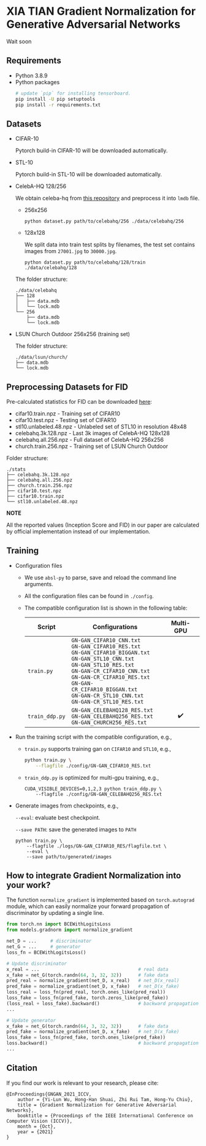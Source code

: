 # XIA TIAN Gradient Normalization for Generative Adversarial Networks

Wait soon

## Requirements
- Python 3.8.9
- Python packages
    ```sh
    # update `pip` for installing tensorboard.
    pip install -U pip setuptools
    pip install -r requirements.txt
    ```

## Datasets
- CIFAR-10

    Pytorch build-in CIFAR-10 will be downloaded automatically.

- STL-10

    Pytorch build-in STL-10 will be downloaded automatically.

- CelebA-HQ 128/256

    We obtain celeba-hq from [this repository](https://github.com/suvojit-0x55aa/celebA-HQ-dataset-download) and preprocess it into `lmdb` file.
    - 256x256
        ```
        python dataset.py path/to/celebahq/256 ./data/celebahq/256
        ```
    - 128x128

        We split data into train test splits by filenames, the test set contains images from `27001.jpg` to `30000.jpg`.
        ```
        python dataset.py path/to/celebahq/128/train ./data/celebahq/128
        ```
    The folder structure:
    ```
    ./data/celebahq
    ├── 128
    │   ├── data.mdb
    │   └── lock.mdb
    └── 256
        ├── data.mdb
        └── lock.mdb
    ```

- LSUN Church Outdoor 256x256 (training set)

    The folder structure:
    ```
    ./data/lsun/church/
    ├── data.mdb
    └── lock.mdb
    ```

## Preprocessing Datasets for FID
Pre-calculated statistics for FID can be downloaded [here](https://drive.google.com/drive/folders/1UBdzl6GtNMwNQ5U-4ESlIer43tNjiGJC?usp=sharing):
- cifar10.train.npz - Training set of CIFAR10
- cifar10.test.npz - Testing set of CIFAR10
- stl10.unlabeled.48.npz - Unlabeled set of STL10 in resolution 48x48
- celebahq.3k.128.npz - Last 3k images of CelebA-HQ 128x128
- celebahq.all.256.npz - Full dataset of CelebA-HQ 256x256
- church.train.256.npz - Training set of LSUN Church Outdoor

Folder structure:
```
./stats
├── celebahq.3k.128.npz
├── celebahq.all.256.npz
├── church.train.256.npz
├── cifar10.test.npz
├── cifar10.train.npz
└── stl10.unlabeled.48.npz
```

**NOTE**

All the reported values (Inception Score and FID) in our paper are calculated by official implementation instead of our implementation. 


## Training
- Configuration files
    - We use `absl-py` to parse, save and reload the command line arguments.
    - All the configuration files can be found in `./config`. 
    - The compatible configuration list is shown in the following table:

        |Script           |Configurations|Multi-GPU|
        |-----------------|--------------|:-------:|
        |`train.py`       |`GN-GAN_CIFAR10_CNN.txt`<br>`GN-GAN_CIFAR10_RES.txt`<br>`GN-GAN_CIFAR10_BIGGAN.txt`<br>`GN-GAN_STL10_CNN.txt`<br>`GN-GAN_STL10_RES.txt`<br>`GN-GAN-CR_CIFAR10_CNN.txt`<br>`GN-GAN-CR_CIFAR10_RES.txt`<br>`GN-GAN-CR_CIFAR10_BIGGAN.txt`<br>`GN-GAN-CR_STL10_CNN.txt`<br>`GN-GAN-CR_STL10_RES.txt`||
        |`train_ddp.py`|`GN-GAN_CELEBAHQ128_RES.txt`<br>`GN-GAN_CELEBAHQ256_RES.txt`<br>`GN-GAN_CHURCH256_RES.txt`|:heavy_check_mark:|

- Run the training script with the compatible configuration, e.g.,
    - `train.py` supports training gan on `CIFAR10` and `STL10`, e.g.,
        ```sh
        python train.py \
            --flagfile ./config/GN-GAN_CIFAR10_RES.txt
        ```
    - `train_ddp.py` is optimized for multi-gpu training, e.g.,
        ```
        CUDA_VISIBLE_DEVICES=0,1,2,3 python train_ddp.py \
            --flagfile ./config/GN-GAN_CELEBAHQ256_RES.txt
        ```

- Generate images from checkpoints, e.g.,

    `--eval`: evaluate best checkpoint.

    `--save PATH`: save the generated images to `PATH`
    ```
    python train.py \
        --flagfile ./logs/GN-GAN_CIFAR10_RES/flagfile.txt \
        --eval \
        --save path/to/generated/images
    ```

## How to integrate Gradient Normalization into your work?
The function `normalize_gradient` is implemented based on `torch.autograd` module, which can easily normalize your forward propagation of discriminator by updating a single line.
```python
from torch.nn import BCEWithLogitsLoss
from models.gradnorm import normalize_gradient

net_D = ...     # discriminator
net_G = ...     # generator
loss_fn = BCEWithLogitsLoss()

# Update discriminator
x_real = ...                                    # real data
x_fake = net_G(torch.randn(64, 3, 32, 32))      # fake data
pred_real = normalize_gradient(net_D, x_real)   # net_D(x_real)
pred_fake = normalize_gradient(net_D, x_fake)   # net_D(x_fake)
loss_real = loss_fn(pred_real, torch.ones_like(pred_real))
loss_fake = loss_fn(pred_fake, torch.zeros_like(pred_fake))
(loss_real + loss_fake).backward()              # backward propagation
...

# Update generator
x_fake = net_G(torch.randn(64, 3, 32, 32))      # fake data
pred_fake = normalize_gradient(net_D, x_fake)   # net_D(x_fake)
loss_fake = loss_fn(pred_fake, torch.ones_like(pred_fake))
loss.backward()                                 # backward propagation
...

```

## Citation
If you find our work is relevant to your research, please cite:
```
@InProceedings{GNGAN_2021_ICCV,
    author = {Yi-Lun Wu, Hong-Han Shuai, Zhi Rui Tam, Hong-Yu Chiu},
    title = {Gradient Normalization for Generative Adversarial Networks},
    booktitle = {Proceedings of the IEEE International Conference on Computer Vision (ICCV)},
    month = {Oct},
    year = {2021}
}
```

